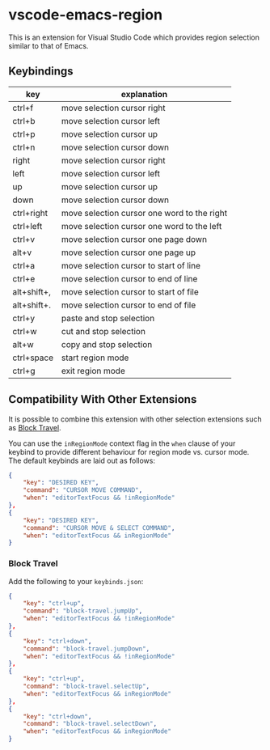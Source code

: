 # vscode-emacs-region
This is an extension for Visual Studio Code which provides region selection similar to that of Emacs.

## Keybindings
|key|explanation|
|---|-----------|
|ctrl+f|move selection cursor right|
|ctrl+b|move selection cursor left|
|ctrl+p|move selection cursor up|
|ctrl+n|move selection cursor down|
|right|move selection cursor right|
|left|move selection cursor left|
|up|move selection cursor up|
|down|move selection cursor down|
|ctrl+right|move selection cursor one word to the right|
|ctrl+left|move selection cursor one word to the left|
|ctrl+v|move selection cursor one page down|
|alt+v|move selection cursor one page up|
|ctrl+a|move selection cursor to start of line|
|ctrl+e|move selection cursor to end of line|
|alt+shift+,|move selection cursor to start of file|
|alt+shift+.|move selection cursor to end of file|
|ctrl+y|paste and stop selection|
|ctrl+w|cut and stop selection|
|alt+w|copy and stop selection|
|ctrl+space|start region mode|
|ctrl+g|exit region mode|

## Compatibility With Other Extensions

It is possible to combine this extension with other selection extensions such as [Block Travel](https://github.com/sashaweiss/vscode_block_travel).

You can use the `inRegionMode` context flag in the `when` clause of your keybind to provide different behaviour for region mode vs. cursor mode. The default keybinds are laid out as follows:

```json
{
    "key": "DESIRED KEY",
    "command": "CURSOR MOVE COMMAND",
    "when": "editorTextFocus && !inRegionMode"
},
{
    "key": "DESIRED KEY",
    "command": "CURSOR MOVE & SELECT COMMAND",
    "when": "editorTextFocus && inRegionMode"
}
```

### Block Travel

Add the following to your `keybinds.json`:

```json
{
    "key": "ctrl+up",
    "command": "block-travel.jumpUp",
    "when": "editorTextFocus && !inRegionMode"
},
{
    "key": "ctrl+down",
    "command": "block-travel.jumpDown",
    "when": "editorTextFocus && !inRegionMode"
},
{
    "key": "ctrl+up",
    "command": "block-travel.selectUp",
    "when": "editorTextFocus && inRegionMode"
},    
{
    "key": "ctrl+down",
    "command": "block-travel.selectDown",
    "when": "editorTextFocus && inRegionMode"
}
```
